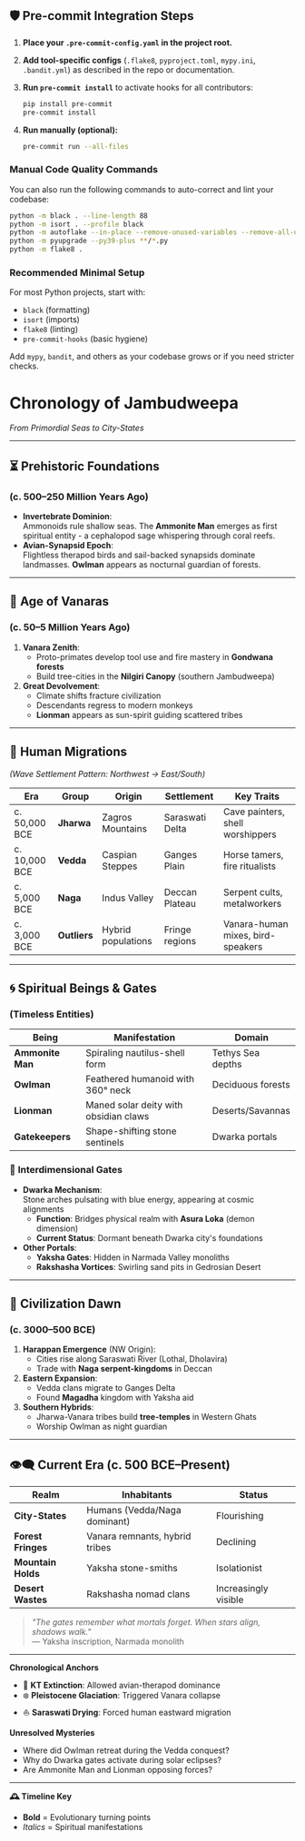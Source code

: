 
## 🛡️ Pre-commit Integration Steps

1. **Place your `.pre-commit-config.yaml` in the project root.**
2. **Add tool-specific configs** (`.flake8`, `pyproject.toml`, `mypy.ini`, `.bandit.yml`) as described in the repo or documentation.
3. **Run `pre-commit install`** to activate hooks for all contributors:
   ```bash
   pip install pre-commit
   pre-commit install
   ```

4. **Run manually (optional):**
   ```bash
   pre-commit run --all-files
   ```

### Manual Code Quality Commands
You can also run the following commands to auto-correct and lint your codebase:

```bash
python -m black . --line-length 88
python -m isort . --profile black
python -m autoflake --in-place --remove-unused-variables --remove-all-unused-imports --ignore-init-module-imports .
python -m pyupgrade --py39-plus **/*.py
python -m flake8 .
```

### Recommended Minimal Setup
For most Python projects, start with:

- `black` (formatting)
- `isort` (imports)
- `flake8` (linting)
- `pre-commit-hooks` (basic hygiene)

Add `mypy`, `bandit`, and others as your codebase grows or if you need stricter checks.

# Chronology of Jambudweepa  
*From Primordial Seas to City-States*  

---

## ⏳ **Prehistoric Foundations**  
### (c. 500–250 Million Years Ago)  
- **Invertebrate Dominion**:  
  Ammonoids rule shallow seas. The **Ammonite Man** emerges as first spiritual entity - a cephalopod sage whispering through coral reefs.  
- **Avian-Synapsid Epoch**:  
  Flightless therapod birds and sail-backed synapsids dominate landmasses. **Owlman** appears as nocturnal guardian of forests.  

---

## 🐒 **Age of Vanaras**  
### (c. 50–5 Million Years Ago)  
1. **Vanara Zenith**:  
   - Proto-primates develop tool use and fire mastery in **Gondwana forests**  
   - Build tree-cities in the **Nilgiri Canopy** (southern Jambudweepa)  
2. **Great Devolvement**:  
   - Climate shifts fracture civilization  
   - Descendants regress to modern monkeys  
   - **Lionman** appears as sun-spirit guiding scattered tribes  

---

## 🚶 **Human Migrations**  
*(Wave Settlement Pattern: Northwest → East/South)*  

| **Era**         | **Group**       | **Origin**          | **Settlement**          | **Key Traits**                  |  
|-----------------|-----------------|---------------------|-------------------------|---------------------------------|  
| c. 50,000 BCE | **Jharwa**      | Zagros Mountains    | Saraswati Delta         | Cave painters, shell worshippers |  
| c. 10,000 BCE | **Vedda**       | Caspian Steppes     | Ganges Plain            | Horse tamers, fire ritualists    |  
| c. 5,000 BCE  | **Naga**        | Indus Valley        | Deccan Plateau          | Serpent cults, metalworkers      |  
| c. 3,000 BCE  | **Outliers**    | Hybrid populations  | Fringe regions          | Vanara-human mixes, bird-speakers |  

---

## 🌀 **Spiritual Beings & Gates**  
### (Timeless Entities)  
| **Being**         | **Manifestation**                     | **Domain**               |  
|-------------------|---------------------------------------|--------------------------|  
| **Ammonite Man**  | Spiraling nautilus-shell form         | Tethys Sea depths        |  
| **Owlman**        | Feathered humanoid with 360° neck     | Deciduous forests        |  
| **Lionman**       | Maned solar deity with obsidian claws | Deserts/Savannas         |  
| **Gatekeepers**   | Shape-shifting stone sentinels        | Dwarka portals           |  

### 🔮 **Interdimensional Gates**  
- **Dwarka Mechanism**:  
  Stone arches pulsating with blue energy, appearing at cosmic alignments  
  - **Function**: Bridges physical realm with **Asura Loka** (demon dimension)  
  - **Current Status**: Dormant beneath Dwarka city's foundations  
- **Other Portals**:  
  - **Yaksha Gates**: Hidden in Narmada Valley monoliths  
  - **Rakshasha Vortices**: Swirling sand pits in Gedrosian Desert  

---

## 🏺 **Civilization Dawn**  
### (c. 3000–500 BCE)  
1. **Harappan Emergence** (NW Origin):  
   - Cities rise along Saraswati River (Lothal, Dholavira)  
   - Trade with **Naga serpent-kingdoms** in Deccan  
2. **Eastern Expansion**:  
   - Vedda clans migrate to Ganges Delta  
   - Found **Magadha** kingdom with Yaksha aid  
3. **Southern Hybrids**:  
   - Jharwa-Vanara tribes build **tree-temples** in Western Ghats  
   - Worship Owlman as night guardian  

---

## 👁️‍🗨️ **Current Era** (c. 500 BCE–Present)  
| **Realm**         | **Inhabitants**                       | **Status**               |  
|-------------------|---------------------------------------|--------------------------|  
| **City-States**   | Humans (Vedda/Naga dominant)          | Flourishing              |  
| **Forest Fringes**| Vanara remnants, hybrid tribes        | Declining                |  
| **Mountain Holds**| Yaksha stone-smiths                   | Isolationist             |  
| **Desert Wastes** | Rakshasha nomad clans                 | Increasingly visible     |  

> *"The gates remember what mortals forget. When stars align, shadows walk."*  
> ― Yaksha inscription, Narmada monolith  

---

**Chronological Anchors**  
- 🌋 **KT Extinction**: Allowed avian-therapod dominance  
- ❄️ **Pleistocene Glaciation**: Triggered Vanara collapse  
- ⛵ **Saraswati Drying**: Forced human eastward migration  

**Unresolved Mysteries**  
- Where did Owlman retreat during the Vedda conquest?  
- Why do Dwarka gates activate during solar eclipses?  
- Are Ammonite Man and Lionman opposing forces?  

---  
**🕰️ Timeline Key**  
- **Bold** = Evolutionary turning points  
- *Italics* = Spiritual manifestations